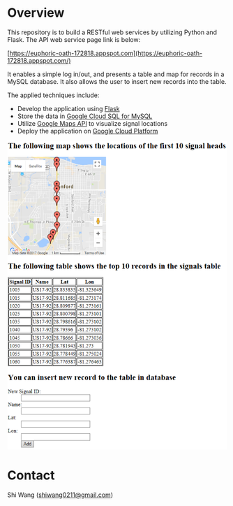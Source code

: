 Overview
========

This repository is to build a RESTful web services by utilizing Python and Flask. The API web service page link is below:

[https://euphoric-oath-172818.appspot.com](https://euphoric-oath-172818.appspot.com/)

It enables a simple log in/out, and presents a table and map for records in a MySQL database. It also allows the user to insert new records into the table.

The applied techniques include:

- Develop the application using [Flask](http://flask.pocoo.org/docs/0.12/)
- Store the data in [Google Cloud SQL for MySQL](https://cloud.google.com/sql/docs/mysql/)
- Utilize [Google Maps API](https://developers.google.com/maps/) to visualize signal locations
- Deploy the application on [Google Cloud Platform](https://cloud.google.com/appengine/docs/standard/python/getting-started/python-standard-env)

![](app/static/screenshot.PNG?raw=true)

Contact
=======

Shi Wang (<shiwang0211@gmail.com>)
